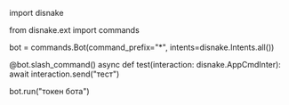 import disnake

from disnake.ext import commands

bot = commands.Bot(command_prefix="*", intents=disnake.Intents.all())


@bot.slash_command()
async def test(interaction: disnake.AppCmdInter):
    await interaction.send("тест")

bot.run("токен бота")
